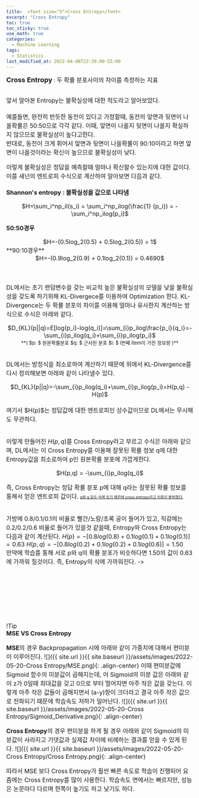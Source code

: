```yaml
---
title:  <font size="5">Cross Entropy</font>
excerpt: "Cross Entropy"
toc: true
toc_sticky: true
use_math: true
categories:
  - Machine Learning
tags:
  - Statistics
last_modified_at: 2022-04-08T22:39:00-55:00
---
```


**<font size="4">Cross Entropy</font>** : <font size="3">두 확률 분포사이의 차이를 측정하는 지표</font>
<br><br>


<font size="3">
<div markdown = "1">
앞서 알아본 Entropy는 불확실성에 대한 척도라고 알아보았다.<br><br>
예를들면, 완전히 반듯한 동전이 있다고 가정할때, 동전의 앞면과 뒷면이 나올확률은 50:50으로 각각 같다.
이때, 앞면이 나올지 뒷면이 나올지 확실하지 않으므로 불확실성이 높다고한다.<br>
반대로, 동전이 크게 휘어서 앞면과 뒷면이 나올확률이 90:10이라고 하면 앞면이 나올것이라는 확신이 높으므로 불확실성이 낮다.

이렇게 불확실성은 정답을 예측할때 얼마나 확신할수 있는지에 대한 값이다.
이를 섀넌의 엔트로피 수식으로 계산하여 알아보면 다음과 같다. <br><br>
**Shannon's entropy : 불확실성을 값으로 나타냄**
<center>$H=\sum_i^np_iI(s_i) = \sum_i^np_ilog(\frac{1} {p_i}) = -\sum_i^np_ilog(p_i)$</center>

**50:50경우**
<center>$H=-(0.5log_2(0.5) + 0.5log_2(0.5)) = 1$</center>
**90:10경우**
<center>$H=-(0.9log_2(0.9) + 0.1log_2(0.1)) = 0.4690$</center>

<br>
<br>

DL에서는 초기 랜덤변수을 갖는 비교적 높은 불확실성의 모델을 낮을 불확실성을 갖도록 하기위해 KL-Divergece를 이용하여 Optimization 한다.
KL-Divergence는 두 확률 분포의 차이를 이용해 얼마나 유사한지 계산하는 방식으로 수식은 아래와 같다.
<center>$D_{KL}(p||q)=E[log(p_i)-log(q_i)]=\sum_{i}p_ilog\frac{p_i}{q_i}=-\sum_{i}p_ilog(q_i)+\sum_{i}p_ilog(p_i)$<br>
<font size="2"><div markdown = "1">
**( $p: $ 원본확률분포 $q: $ 근사된 분포 $i: $ i번째 item이 가진 정보량 )**
</div></font></center>
<br>

DL에서는 방정식을 최소로하여 계산하기 때문에 위에서 KL-Divergence를 다시 정의해보면 아래와 같이 나타낼수 있다.
<center>$D_{KL}(p||q)=-\sum_{i}p_ilog(q_i)+\sum_{i}p_ilog(p_i)=H(p,q) - H(p)$</center><br>
여기서 $H(p)$는 정답값에 대한 엔트로피인 상수값이므로 DL에서는 무시해도 무관하다.
<br>
<br>

이렇게 만들어진 $H(p,q)$를 Cross Entropy라고 부르고 수식은 아래와 같으며, 
DL에서는 이 Cross Entropy를 이용해 잘못된 확률 정보 q에 대한 Entropy값을 최소로하여 p인 원본확률 분포에 가깝게한다. 
<center>$H(p,q) = -\sum_{i}p_ilog(q_i)$</center>

즉, Cross Entropy는 정답 확률 분포 p에 대해 q라는 잘못된 확률 정보를 통해서 얻은 엔트로피 값이다.
~~<font size="1">p와 q 모두 식에 있기 때문에 cross entropy라고 이름이 붙혀졌다.</font>~~
<br>
<br>

가방에 0.8/0.1/0.1의 비율로 빨간/노랑/초록 공이 들어가 있고, 직감에는 0.2/0.2/0.6 비율로 들어가 있을것 같을때,
Entropy와 Cross Entropy는 다음과 같이 계산된다.
$H(p)=−[0.8log(0.8)+0.1log(0.1)+0.1log(0.1)]=0.63$
$H(p,q)=−[0.8log(0.2)+0.1log(0.2)+0.1log(0.6)]=1.50$
<br>
만약에 학습를 통해 서로 p와 q의 확률 분포가 비슷하다면 1.50의 값이 0.63에 가까워 질것이다.
즉, Entropy의 식에 가까워진다. -> 


<br>
<br>
<br>
<br>
<br>
<br>

!Tip<br>
**MSE VS Cross Entropy**

**MSE**의 경우 Backpropagation 시에 아래와 같이 가중치에 대해서 편미분이 이루어진다.
![]({{ site.url }}{{ site.baseurl }}/assets/images/2022-05-20-Cross Entropy/MSE.png){: .align-center}
이때 편미분값에 Sigmoid 함수의 미분값이 곱해지는데, 이 Sigmoid의 미분 값은 아래와 같이 z가 0일때 최대값을 갖고 
0으로 부터 멀어지면 아주 작은 값을 갖는다. 이렇게 아주 작은 값들이 곱해지면서 (a-y)항이 크더라고 결국 아주 작은 값으로 전파되기 때문에
학습속도 저하가 일어난다.
![]({{ site.url }}{{ site.baseurl }}/assets/images/2022-05-20-Cross Entropy/Sigmoid_Derivative.png){: .align-center}


**Cross Entropy**의 경우 편미분을 하게 될 경우 아래와 같이 Sigmoid의 미분값이 사라지고 기댓값과 실제값 차이에 비례하는 결과를 얻을 수 있게 된다.
![]({{ site.url }}{{ site.baseurl }}/assets/images/2022-05-20-Cross Entropy/Cross Entropy.png){: .align-center}
<br>

따라서 MSE 보다 Cross Entropy가 훨씬 빠른 속도로 학습이 진행되어 요즘에는 Cross Entropy를 많이 사용한다.
학습속도 면에서는 빠르지만, 성능은 논문마다 다르며 한쪽이 높기도 하고 낮기도 하다.
</div></font>